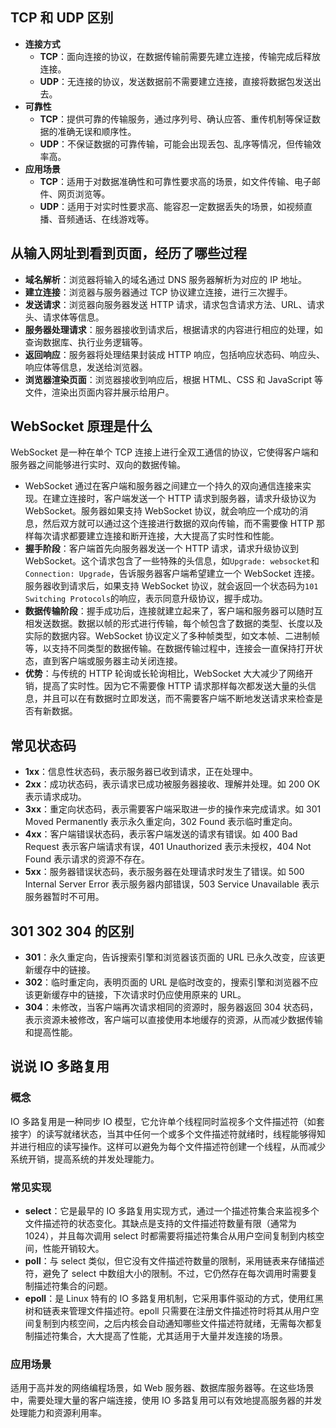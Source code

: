 ## TCP 和 UDP 区别
+ **连接方式**
    - **TCP**：面向连接的协议，在数据传输前需要先建立连接，传输完成后释放连接。
    - **UDP**：无连接的协议，发送数据前不需要建立连接，直接将数据包发送出去。
+ **可靠性**
    - **TCP**：提供可靠的传输服务，通过序列号、确认应答、重传机制等保证数据的准确无误和顺序性。
    - **UDP**：不保证数据的可靠传输，可能会出现丢包、乱序等情况，但传输效率高。
+ **应用场景**
    - **TCP**：适用于对数据准确性和可靠性要求高的场景，如文件传输、电子邮件、网页浏览等。
    - **UDP**：适用于对实时性要求高、能容忍一定数据丢失的场景，如视频直播、音频通话、在线游戏等。

## 从输入网址到看到页面，经历了哪些过程
+ **域名解析**：浏览器将输入的域名通过 DNS 服务器解析为对应的 IP 地址。
+ **建立连接**：浏览器与服务器通过 TCP 协议建立连接，进行三次握手。
+ **发送请求**：浏览器向服务器发送 HTTP 请求，请求包含请求方法、URL、请求头、请求体等信息。
+ **服务器处理请求**：服务器接收到请求后，根据请求的内容进行相应的处理，如查询数据库、执行业务逻辑等。
+ **返回响应**：服务器将处理结果封装成 HTTP 响应，包括响应状态码、响应头、响应体等信息，发送给浏览器。
+ **浏览器渲染页面**：浏览器接收到响应后，根据 HTML、CSS 和 JavaScript 等文件，渲染出页面内容并展示给用户。

## WebSocket 原理是什么
WebSocket 是一种在单个 TCP 连接上进行全双工通信的协议，它使得客户端和服务器之间能够进行实时、双向的数据传输。

+ WebSocket 通过在客户端和服务器之间建立一个持久的双向通信连接来实现。在建立连接时，客户端发送一个 HTTP 请求到服务器，请求升级协议为 WebSocket。服务器如果支持 WebSocket 协议，就会响应一个成功的消息，然后双方就可以通过这个连接进行数据的双向传输，而不需要像 HTTP 那样每次请求都要建立连接和断开连接，大大提高了实时性和性能。
+ **握手阶段**：客户端首先向服务器发送一个 HTTP 请求，请求升级协议到 WebSocket。这个请求包含了一些特殊的头信息，如`Upgrade: websocket`和`Connection: Upgrade`，告诉服务器客户端希望建立一个 WebSocket 连接。服务器收到请求后，如果支持 WebSocket 协议，就会返回一个状态码为`101 Switching Protocols`的响应，表示同意升级协议，握手成功。
+ **数据传输阶段**：握手成功后，连接就建立起来了，客户端和服务器可以随时互相发送数据。数据以帧的形式进行传输，每个帧包含了数据的类型、长度以及实际的数据内容。WebSocket 协议定义了多种帧类型，如文本帧、二进制帧等，以支持不同类型的数据传输。在数据传输过程中，连接会一直保持打开状态，直到客户端或服务器主动关闭连接。
+ **优势**：与传统的 HTTP 轮询或长轮询相比，WebSocket 大大减少了网络开销，提高了实时性。因为它不需要像 HTTP 请求那样每次都发送大量的头信息，并且可以在有数据时立即发送，而不需要客户端不断地发送请求来检查是否有新数据。

## 常见状态码
+ **1xx**：信息性状态码，表示服务器已收到请求，正在处理中。
+ **2xx**：成功状态码，表示请求已成功被服务器接收、理解并处理。如 200 OK 表示请求成功。
+ **3xx**：重定向状态码，表示需要客户端采取进一步的操作来完成请求。如 301 Moved Permanently 表示永久重定向，302 Found 表示临时重定向。
+ **4xx**：客户端错误状态码，表示客户端发送的请求有错误。如 400 Bad Request 表示客户端请求有误，401 Unauthorized 表示未授权，404 Not Found 表示请求的资源不存在。
+ **5xx**：服务器错误状态码，表示服务器在处理请求时发生了错误。如 500 Internal Server Error 表示服务器内部错误，503 Service Unavailable 表示服务器暂时不可用。

## 301 302 304 的区别
+ **301**：永久重定向，告诉搜索引擎和浏览器该页面的 URL 已永久改变，应该更新缓存中的链接。
+ **302**：临时重定向，表明页面的 URL 是临时改变的，搜索引擎和浏览器不应该更新缓存中的链接，下次请求时仍应使用原来的 URL。
+ **304**：未修改，当客户端再次请求相同的资源时，服务器返回 304 状态码，表示资源未被修改，客户端可以直接使用本地缓存的资源，从而减少数据传输和提高性能。

## 说说 IO 多路复用
### 概念
IO 多路复用是一种同步 IO 模型，它允许单个线程同时监视多个文件描述符（如套接字）的读写就绪状态，当其中任何一个或多个文件描述符就绪时，线程能够得知并进行相应的读写操作。这样可以避免为每个文件描述符创建一个线程，从而减少系统开销，提高系统的并发处理能力。

### 常见实现
+ **select**：它是最早的 IO 多路复用实现方式，通过一个描述符集合来监视多个文件描述符的状态变化。其缺点是支持的文件描述符数量有限（通常为 1024），并且每次调用 select 时都需要将描述符集合从用户空间复制到内核空间，性能开销较大。
+ **poll**：与 select 类似，但它没有文件描述符数量的限制，采用链表来存储描述符，避免了 select 中数组大小的限制。不过，它仍然存在每次调用时需要复制描述符集合的问题。
+ **epoll**：是 Linux 特有的 IO 多路复用机制，它采用事件驱动的方式，使用红黑树和链表来管理文件描述符。epoll 只需要在注册文件描述符时将其从用户空间复制到内核空间，之后内核会自动通知哪些文件描述符就绪，无需每次都复制描述符集合，大大提高了性能，尤其适用于大量并发连接的场景。

### 应用场景
适用于高并发的网络编程场景，如 Web 服务器、数据库服务器等。在这些场景中，需要处理大量的客户端连接，使用 IO 多路复用可以有效地提高服务器的并发处理能力和资源利用率。

